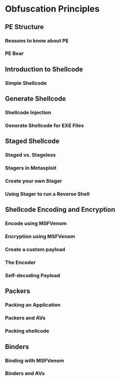 # Obfuscation Principles

## PE Structure



### Reasons to know about PE



### PE Bear



## Introduction to Shellcode



### Simple Shellcode



## Generate Shellcode



### Shellcode Injection



### Generate Shellcode for EXE Files



## Staged Shellcode

### Staged vs. Stageless



### Stagers in Metasploit



### Create your own Stager



### Using Stager to run a Reverse Shell



## Shellcode Encoding and Encryption

### Encode using MSFVenom



### Encryption using MSFVenom



### Create a custom payload



### The Encoder



### Self-decoding Payload



## Packers



### Packing an Application



### Packers and AVs



### Packing shellcode



## Binders



### Binding with MSFVenom



### Binders and AVs
